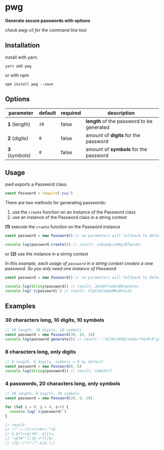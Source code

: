 # pwg

**Generate secure passwords with options**

_check pwg-cli for the command line tool_

## Installation

install with yarn:

```Shell
yarn add pwg
```

or with npm

```Shell
npm install pwg --save
```

## Options

parameter | default | required | description
--- | --- | --- | ---
**1** (length) | `20` | false | **length** of the password to be generated
**2** (digits) | `0` | false | amount of **digits** for the password
**3** (symbols) | `0` | false | amount of **symbols** for the password

## Usage

pwd exports a Password class.

```JavaScript
const Password = require('pwg')
```

There are two methods for generating passwords:
1. use the `create` function on an instance of the Password class
2. use an instance of the Password class in a string context

**(1)** execute the `craete` function on the Password instance

```JavaScript
const password = new Password() // no parameters will fallback to default params

console.log(password.create()) // result: zoGuwqLvsEKpJEFqzsKx
```

or **(2)** use the instance in a string context

_In this example, each usage of `password` in a string context creates a new password. So you only need one instance of Password_

```JavaScript
const password = new Password() // no parameters will fallback to default params

console.log(String(password)) // result: JACAHrtoHEnDKJqrHJon
console.log(`${password}`) // result: FIqFnAIvHpGMKnBtonIE
```

## Examples

### 30 characters long, 10 digits, 10 symbols

```JavaScript
// 30 length, 10 digits, 10 symbols
const password = new Password(30, 10, 10)
console.log(password.generate()) // result: ;^4[}0v7668}sGGAv^F4>M!8^y8#1G
```

### 8 characters long, only digits

```JavaScript
// 8 length, 8 digits, symbols = 0 by default
const password = new Password(8, 8)
console.log(String(password)) // result: 44863517
```

### 4 passwords, 20 characters long, only symbols

```JavaScript
// 30 length, 0 digits, 30 symbols
const password = new Password(20, 0, 20)

for (let i = 0; i < 4; i++) {
  console.log(`${password}`)
}

// result:
// !/^.<.+}(+<?<#<(:^>$
// $.&*]<=§/?#).-§}}[=.
// ^=@?#^^]/]@-=*?}]$/.
// >]@:!/^+*:/^.&]$:);}
```
